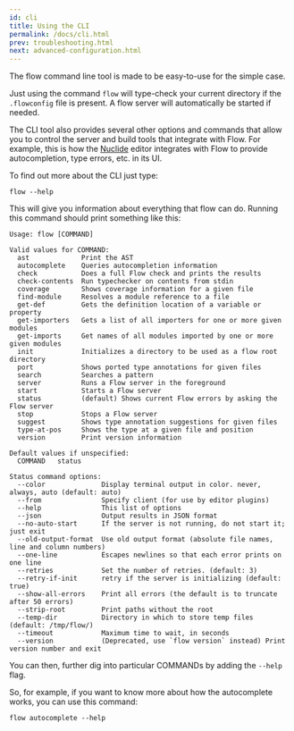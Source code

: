 ```yaml
---
id: cli
title: Using the CLI
permalink: /docs/cli.html
prev: troubleshooting.html
next: advanced-configuration.html
---
```


The flow command line tool is made to be easy-to-use for the simple case.

Just using the command `flow` will type-check your current directory if the `.flowconfig` file is present.
A flow server will automatically be started if needed.

The CLI tool also provides several other options and commands that allow you to control the server and build tools that integrate with Flow. For example, this is how the [Nuclide](http://nuclide.io) editor integrates with Flow to provide autocompletion, type errors, etc. in its UI.

To find out more about the CLI just type:

```
flow --help
```

This will give you information about everything that flow can do. Running this command should print something like this:

```
Usage: flow [COMMAND]

Valid values for COMMAND:
  ast             Print the AST
  autocomplete    Queries autocompletion information
  check           Does a full Flow check and prints the results
  check-contents  Run typechecker on contents from stdin
  coverage        Shows coverage information for a given file
  find-module     Resolves a module reference to a file
  get-def         Gets the definition location of a variable or property
  get-importers   Gets a list of all importers for one or more given modules
  get-imports     Get names of all modules imported by one or more given modules
  init            Initializes a directory to be used as a flow root directory
  port            Shows ported type annotations for given files
  search          Searches a pattern
  server          Runs a Flow server in the foreground
  start           Starts a Flow server
  status          (default) Shows current Flow errors by asking the Flow server
  stop            Stops a Flow server
  suggest         Shows type annotation suggestions for given files
  type-at-pos     Shows the type at a given file and position
  version         Print version information

Default values if unspecified:
  COMMAND	status

Status command options:
  --color              Display terminal output in color. never, always, auto (default: auto)
  --from               Specify client (for use by editor plugins)
  --help               This list of options
  --json               Output results in JSON format
  --no-auto-start      If the server is not running, do not start it; just exit
  --old-output-format  Use old output format (absolute file names, line and column numbers)
  --one-line           Escapes newlines so that each error prints on one line
  --retries            Set the number of retries. (default: 3)
  --retry-if-init      retry if the server is initializing (default: true)
  --show-all-errors    Print all errors (the default is to truncate after 50 errors)
  --strip-root         Print paths without the root
  --temp-dir           Directory in which to store temp files (default: /tmp/flow/)
  --timeout            Maximum time to wait, in seconds
  --version            (Deprecated, use `flow version` instead) Print version number and exit
```

You can then, further dig into particular COMMANDs by adding the `--help` flag.

So, for example, if you want to know more about how the autocomplete works, you can use this command:

```
flow autocomplete --help
```
